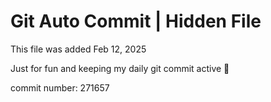 # Git Auto Commit | Hidden File

This file was added Feb 12, 2025

Just for fun and keeping my daily git commit active 🤪

commit number: 271657
